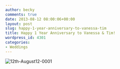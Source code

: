 ```yaml
---
author: becky
comments: true
date: 2013-08-12 08:00:06+00:00
layout: post
slug: happy-1-year-anniversary-to-vanessa-tim
title: Happy 1 Year Anniversary to Vanessa & Tim!
wordpress_id: 4301
categories:
- Weddings
---
```


![12th-August12-0001](http://www.beckyjenson.com/wp-content/uploads/2013/08/12th-August12-0001.jpg)
